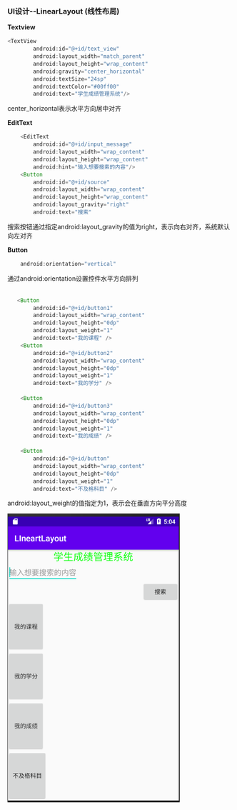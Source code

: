 ### UI设计--LinearLayout (线性布局)

**Textview**

```java
<TextView
        android:id="@+id/text_view"
        android:layout_width="match_parent"
        android:layout_height="wrap_content"
        android:gravity="center_horizontal"
        android:textSize="24sp"
        android:textColor="#00ff00"
        android:text="学生成绩管理系统"/>
```

center_horizontal表示水平方向居中对齐

**EditText**

```java
    <EditText
        android:id="@+id/input_message"
        android:layout_width="wrap_content"
        android:layout_height="wrap_content"
        android:hint="输入想要搜索的内容"/>
    <Button
        android:id="@+id/source"
        android:layout_width="wrap_content"
        android:layout_height="wrap_content"
        android:layout_gravity="right"
        android:text="搜索"
```

搜索按钮通过指定android:layout_gravity的值为right，表示向右对齐，系统默认向左对齐

**Button**

```java
    android:orientation="vertical"
```

通过android:orientation设置控件水平方向排列

```java

   <Button
        android:id="@+id/button1"
        android:layout_width="wrap_content"
        android:layout_height="0dp"
        android:layout_weight="1"
        android:text="我的课程" />
    <Button
        android:id="@+id/button2"
        android:layout_width="wrap_content"
        android:layout_height="0dp"
        android:layout_weight="1"
        android:text="我的学分" />

    <Button
        android:id="@+id/button3"
        android:layout_width="wrap_content"
        android:layout_height="0dp"
        android:layout_weight="1"
        android:text="我的成绩" />

    <Button
        android:id="@+id/button"
        android:layout_width="wrap_content"
        android:layout_height="0dp"
        android:layout_weight="1"
        android:text="不及格科目" />
```

android:layout_weight的值指定为1，表示会在垂直方向平分高度

![LinearLayout](https://github.com/PengFeisupper/2018118122_Android/blob/homework/LinearLayout/%E6%88%AA%E5%9B%BE/LinearLayout.png)